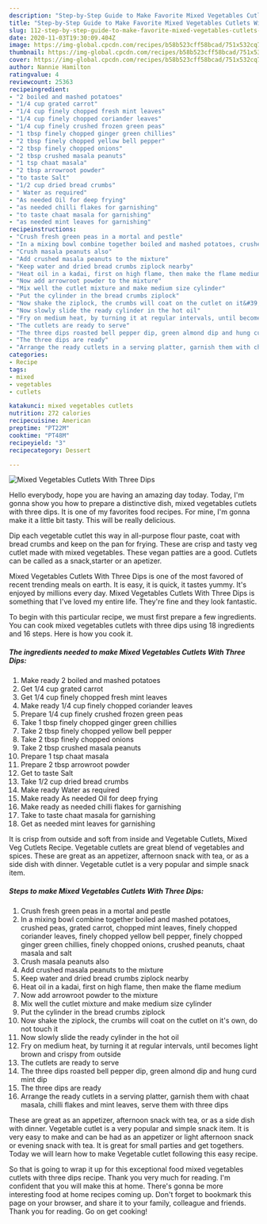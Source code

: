 ```yaml
---
description: "Step-by-Step Guide to Make Favorite Mixed Vegetables Cutlets With Three Dips"
title: "Step-by-Step Guide to Make Favorite Mixed Vegetables Cutlets With Three Dips"
slug: 112-step-by-step-guide-to-make-favorite-mixed-vegetables-cutlets-with-three-dips
date: 2020-11-03T19:30:09.404Z
image: https://img-global.cpcdn.com/recipes/b58b523cff58bcad/751x532cq70/mixed-vegetables-cutlets-with-three-dips-recipe-main-photo.jpg
thumbnail: https://img-global.cpcdn.com/recipes/b58b523cff58bcad/751x532cq70/mixed-vegetables-cutlets-with-three-dips-recipe-main-photo.jpg
cover: https://img-global.cpcdn.com/recipes/b58b523cff58bcad/751x532cq70/mixed-vegetables-cutlets-with-three-dips-recipe-main-photo.jpg
author: Nannie Hamilton
ratingvalue: 4
reviewcount: 25363
recipeingredient:
- "2 boiled and mashed potatoes"
- "1/4 cup grated carrot"
- "1/4 cup finely chopped fresh mint leaves"
- "1/4 cup finely chopped coriander leaves"
- "1/4 cup finely crushed frozen green peas"
- "1 tbsp finely chopped ginger green chillies"
- "2 tbsp finely chopped yellow bell pepper"
- "2 tbsp finely chopped onions"
- "2 tbsp crushed masala peanuts"
- "1 tsp chaat masala"
- "2 tbsp arrowroot powder"
- "to taste Salt"
- "1/2 cup dried bread crumbs"
- " Water as required"
- "As needed Oil for deep frying"
- "as needed chilli flakes for garnishing"
- "to taste chaat masala for garnishing"
- "as needed mint leaves for garnishing"
recipeinstructions:
- "Crush fresh green peas in a mortal and pestle"
- "In a mixing bowl combine together boiled and mashed potatoes, crushed peas, grated carrot, chopped mint leaves, finely chopped coriander leaves, finely chopped yellow bell pepper, finely chopped ginger green chillies, finely chopped onions, crushed peanuts, chaat masala and salt"
- "Crush masala peanuts also"
- "Add crushed masala peanuts to the mixture"
- "Keep water and dried bread crumbs ziplock nearby"
- "Heat oil in a kadai, first on high flame, then make the flame medium"
- "Now add arrowroot powder to the mixture"
- "Mix well the cutlet mixture and make medium size cylinder"
- "Put the cylinder in the bread crumbs ziplock"
- "Now shake the ziplock, the crumbs will coat on the cutlet on it&#39;s own, do not touch it"
- "Now slowly slide the ready cylinder in the hot oil"
- "Fry on medium heat, by turning it at regular intervals, until becomes light brown and crispy from outside"
- "The cutlets are ready to serve"
- "The three dips roasted bell pepper dip, green almond dip and hung curd mint dip"
- "The three dips are ready"
- "Arrange the ready cutlets in a serving platter, garnish them with chaat masala, chilli flakes and mint leaves, serve them with three dips"
categories:
- Recipe
tags:
- mixed
- vegetables
- cutlets

katakunci: mixed vegetables cutlets 
nutrition: 272 calories
recipecuisine: American
preptime: "PT22M"
cooktime: "PT48M"
recipeyield: "3"
recipecategory: Dessert

---
```



![Mixed Vegetables Cutlets With Three Dips](https://img-global.cpcdn.com/recipes/b58b523cff58bcad/751x532cq70/mixed-vegetables-cutlets-with-three-dips-recipe-main-photo.jpg)

Hello everybody, hope you are having an amazing day today. Today, I'm gonna show you how to prepare a distinctive dish, mixed vegetables cutlets with three dips. It is one of my favorites food recipes. For mine, I'm gonna make it a little bit tasty. This will be really delicious.

Dip each vegetable cutlet this way in all-purpose flour paste, coat with bread crumbs and keep on the pan for frying. These are crisp and tasty veg cutlet made with mixed vegetables. These vegan patties are a good. Cutlets can be called as a snack,starter or an apetizer.

Mixed Vegetables Cutlets With Three Dips is one of the most favored of recent trending meals on earth. It is easy, it is quick, it tastes yummy. It's enjoyed by millions every day. Mixed Vegetables Cutlets With Three Dips is something that I've loved my entire life. They're fine and they look fantastic.


To begin with this particular recipe, we must first prepare a few ingredients. You can cook mixed vegetables cutlets with three dips using 18 ingredients and 16 steps. Here is how you cook it.

<!--inarticleads1-->

##### The ingredients needed to make Mixed Vegetables Cutlets With Three Dips:

1. Make ready 2 boiled and mashed potatoes
1. Get 1/4 cup grated carrot
1. Get 1/4 cup finely chopped fresh mint leaves
1. Make ready 1/4 cup finely chopped coriander leaves
1. Prepare 1/4 cup finely crushed frozen green peas
1. Take 1 tbsp finely chopped ginger green chillies
1. Take 2 tbsp finely chopped yellow bell pepper
1. Take 2 tbsp finely chopped onions
1. Take 2 tbsp crushed masala peanuts
1. Prepare 1 tsp chaat masala
1. Prepare 2 tbsp arrowroot powder
1. Get to taste Salt
1. Take 1/2 cup dried bread crumbs
1. Make ready  Water as required
1. Make ready As needed Oil for deep frying
1. Make ready as needed chilli flakes for garnishing
1. Take to taste chaat masala for garnishing
1. Get as needed mint leaves for garnishing


It is crisp from outside and soft from inside and Vegetable Cutlets, Mixed Veg Cutlets Recipe. Vegetable cutlets are great blend of vegetables and spices. These are great as an appetizer, afternoon snack with tea, or as a side dish with dinner. Vegetable cutlet is a very popular and simple snack item. 

<!--inarticleads2-->

##### Steps to make Mixed Vegetables Cutlets With Three Dips:

1. Crush fresh green peas in a mortal and pestle
1. In a mixing bowl combine together boiled and mashed potatoes, crushed peas, grated carrot, chopped mint leaves, finely chopped coriander leaves, finely chopped yellow bell pepper, finely chopped ginger green chillies, finely chopped onions, crushed peanuts, chaat masala and salt
1. Crush masala peanuts also
1. Add crushed masala peanuts to the mixture
1. Keep water and dried bread crumbs ziplock nearby
1. Heat oil in a kadai, first on high flame, then make the flame medium
1. Now add arrowroot powder to the mixture
1. Mix well the cutlet mixture and make medium size cylinder
1. Put the cylinder in the bread crumbs ziplock
1. Now shake the ziplock, the crumbs will coat on the cutlet on it&#39;s own, do not touch it
1. Now slowly slide the ready cylinder in the hot oil
1. Fry on medium heat, by turning it at regular intervals, until becomes light brown and crispy from outside
1. The cutlets are ready to serve
1. The three dips roasted bell pepper dip, green almond dip and hung curd mint dip
1. The three dips are ready
1. Arrange the ready cutlets in a serving platter, garnish them with chaat masala, chilli flakes and mint leaves, serve them with three dips


These are great as an appetizer, afternoon snack with tea, or as a side dish with dinner. Vegetable cutlet is a very popular and simple snack item. It is very easy to make and can be had as an appetizer or light afternoon snack or evening snack with tea. It is great for small parties and get togethers. Today we will learn how to make Vegetable cutlet following this easy recipe. 

So that is going to wrap it up for this exceptional food mixed vegetables cutlets with three dips recipe. Thank you very much for reading. I'm confident that you will make this at home. There's gonna be more interesting food at home recipes coming up. Don't forget to bookmark this page on your browser, and share it to your family, colleague and friends. Thank you for reading. Go on get cooking!

